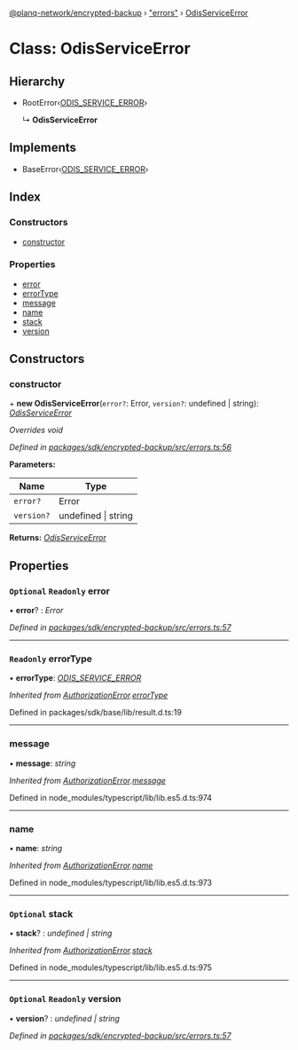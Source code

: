 [@planq-network/encrypted-backup](../README.md) › ["errors"](../modules/_errors_.md) › [OdisServiceError](_errors_.odisserviceerror.md)

# Class: OdisServiceError

## Hierarchy

* RootError‹[ODIS_SERVICE_ERROR](../enums/_errors_.backuperrortypes.md#odis_service_error)›

  ↳ **OdisServiceError**

## Implements

* BaseError‹[ODIS_SERVICE_ERROR](../enums/_errors_.backuperrortypes.md#odis_service_error)›

## Index

### Constructors

* [constructor](_errors_.odisserviceerror.md#constructor)

### Properties

* [error](_errors_.odisserviceerror.md#optional-readonly-error)
* [errorType](_errors_.odisserviceerror.md#readonly-errortype)
* [message](_errors_.odisserviceerror.md#message)
* [name](_errors_.odisserviceerror.md#name)
* [stack](_errors_.odisserviceerror.md#optional-stack)
* [version](_errors_.odisserviceerror.md#optional-readonly-version)

## Constructors

###  constructor

\+ **new OdisServiceError**(`error?`: Error, `version?`: undefined | string): *[OdisServiceError](_errors_.odisserviceerror.md)*

*Overrides void*

*Defined in [packages/sdk/encrypted-backup/src/errors.ts:56](https://github.com/planq-network/planq-sdk/blob/master/packages/sdk/encrypted-backup/src/errors.ts#L56)*

**Parameters:**

Name | Type |
------ | ------ |
`error?` | Error |
`version?` | undefined &#124; string |

**Returns:** *[OdisServiceError](_errors_.odisserviceerror.md)*

## Properties

### `Optional` `Readonly` error

• **error**? : *Error*

*Defined in [packages/sdk/encrypted-backup/src/errors.ts:57](https://github.com/planq-network/planq-sdk/blob/master/packages/sdk/encrypted-backup/src/errors.ts#L57)*

___

### `Readonly` errorType

• **errorType**: *[ODIS_SERVICE_ERROR](../enums/_errors_.backuperrortypes.md#odis_service_error)*

*Inherited from [AuthorizationError](_errors_.authorizationerror.md).[errorType](_errors_.authorizationerror.md#readonly-errortype)*

Defined in packages/sdk/base/lib/result.d.ts:19

___

###  message

• **message**: *string*

*Inherited from [AuthorizationError](_errors_.authorizationerror.md).[message](_errors_.authorizationerror.md#message)*

Defined in node_modules/typescript/lib/lib.es5.d.ts:974

___

###  name

• **name**: *string*

*Inherited from [AuthorizationError](_errors_.authorizationerror.md).[name](_errors_.authorizationerror.md#name)*

Defined in node_modules/typescript/lib/lib.es5.d.ts:973

___

### `Optional` stack

• **stack**? : *undefined | string*

*Inherited from [AuthorizationError](_errors_.authorizationerror.md).[stack](_errors_.authorizationerror.md#optional-stack)*

Defined in node_modules/typescript/lib/lib.es5.d.ts:975

___

### `Optional` `Readonly` version

• **version**? : *undefined | string*

*Defined in [packages/sdk/encrypted-backup/src/errors.ts:57](https://github.com/planq-network/planq-sdk/blob/master/packages/sdk/encrypted-backup/src/errors.ts#L57)*
